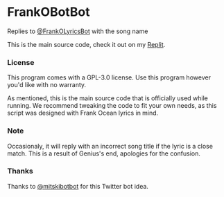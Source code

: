 # FrankOBotBot
Replies to [@FrankOLyricsBot](https://twitter.com/FrankOLyricsBot) with the song name

This is the main source code, check it out on my [Replit](https://replit.com/@KrishRao1/Frank-Ocean-Bot-Bot?v=1).

### License
This program comes with a GPL-3.0 license. Use this program however you'd like with no warranty.

As mentioned, this is the main source code that is officially used while running. We recommend tweaking the code to fit your own needs, as this script was designed with Frank Ocean lyrics in mind.

### Note
Occasionaly, it will reply with an incorrect song title if the lyric is a close match. This is a result of Genius's end, apologies for the confusion.

### Thanks
Thanks to [@mitskibotbot](https://twitter.com/mitskibotbot) for this Twitter bot idea.